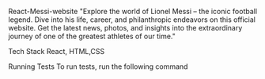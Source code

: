 React-Messi-website
"Explore the world of Lionel Messi – the iconic football legend. Dive into his life, career, and philanthropic endeavors on this official website. Get the latest news, photos, and insights into the extraordinary journey of one of the greatest athletes of our time."

Tech Stack
React, HTML,CSS

Running Tests
To run tests, run the following command
